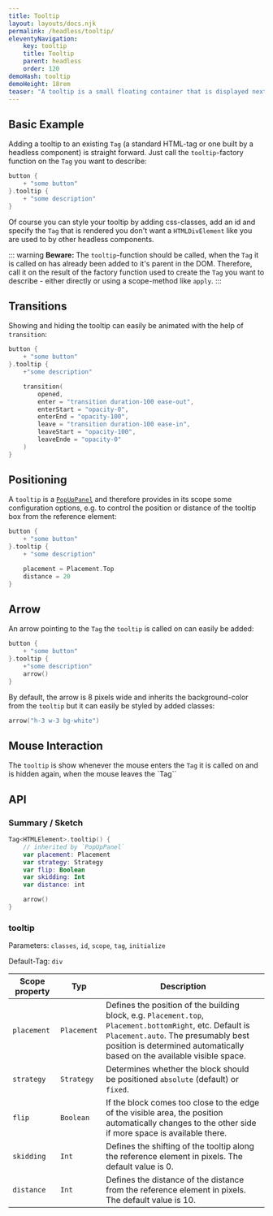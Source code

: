 ```yaml
---
title: Tooltip 
layout: layouts/docs.njk 
permalink: /headless/tooltip/ 
eleventyNavigation:
    key: tooltip
    title: Tooltip
    parent: headless 
    order: 120 
demoHash: tooltip
demoHeight: 18rem
teaser: "A tooltip is a small floating container that is displayed next to the element it describes whenever it gets hovered using a pointer device."
---
```


## Basic Example

Adding a tooltip to an existing `Tag` (a standard HTML-tag or one built by a headless component) is straight forward. Just call the `tooltip`-factory function on the `Tag` you want to describe:

````kotlin
button {
    + "some button"
}.tooltip {
    + "some description"
}
````

Of course you can style your tooltip by adding css-classes, add an id and specify the `Tag` that is rendered you don't want a `HTMLDivElement` like you are used to by other headless components.


::: warning
**Beware:** The `tooltip`-function should be called, when the `Tag` it is called on has already been added to it's parent in the DOM. Therefore, call it on the result of the factory function used to create the `Tag` you want to describe - either directly or using a scope-method like `apply`.
:::

## Transitions

Showing and hiding the tooltip can easily be animated with the help of `transition`:

```kotlin
button {
    + "some button"
}.tooltip {
    +"some description"

    transition(
        opened,
        enter = "transition duration-100 ease-out",
        enterStart = "opacity-0",
        enterEnd = "opacity-100",
        leave = "transition duration-100 ease-in",
        leaveStart = "opacity-100",
        leaveEnde = "opacity-0"
    )
}
```

## Positioning

A `tooltip` is a [`PopUpPanel`](#floating-content---popuppanel) and therefore provides in its scope some
configuration options, e.g. to control the position or distance of the tooltip box from the  reference element:

```kotlin
button {
    + "some button"
}.tooltip {
    + "some description"

    placement = Placement.Top
    distance = 20
}
```

## Arrow

An arrow pointing to the `Tag` the `tooltip` is called on can easily be added:

```kotlin
button {
    + "some button"
}.tooltip {
    +"some description"
    arrow()
}
```

By default, the arrow is 8 pixels wide and inherits the background-color from the `tooltip` but it can easily be styled by added classes:

```kotlin
arrow("h-3 w-3 bg-white")
```


## Mouse Interaction

The `tooltip` is show whenever the mouse enters the `Tag` it is called on and is hidden again, when the mouse leaves the `Tag``


## API

### Summary / Sketch

```kotlin
Tag<HTMLElement>.tooltip() {
    // inherited by `PopUpPanel`
    var placement: Placement
    var strategy: Strategy
    var flip: Boolean
    var skidding: Int
    var distance: int

    arrow()
}
```


### tooltip

Parameters: `classes`, `id`, `scope`, `tag`, `initialize`

Default-Tag: `div`

| Scope property  | Typ         | Description                                                                                                                                                                                                                 |
|-------------|-------------|-----------------------------------------------------------------------------------------------------------------------------------------------------------------------------------------------------------------------------|
| `placement` | `Placement` | Defines the position of the building block, e.g. `Placement.top`, `Placement.bottomRight`, etc. Default is `Placement.auto`. The presumably best position is determined automatically based on the available visible space. |
| `strategy`  | `Strategy`  | Determines whether the block should be positioned `absolute` (default) or `fixed`.                                                                                                                                          |
| `flip`      | `Boolean`   | If the block comes too close to the edge of the visible area, the position automatically changes to the other side if more space is available there.                                                                        |
| `skidding`  | `Int`       | Defines the shifting of the tooltip along the reference element in pixels. The default value is 0.                                                                                                                          |
| `distance`  | `Int`       | Defines the distance of the distance from the reference element in pixels. The default value is 10.                                                                                                                         |
